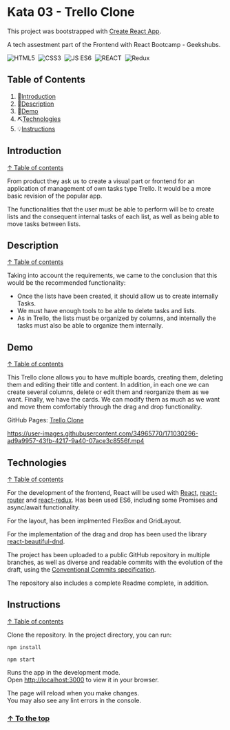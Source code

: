 # Kata 03 - Trello Clone

This project was bootstrapped with [Create React App](https://github.com/facebook/create-react-app).

A tech assestment part of the Frontend with React Bootcamp - Geekshubs.

![HTML5](https://img.shields.io/badge/-HTML5-ec6231)&nbsp;
![CSS3](https://img.shields.io/badge/-CSS3-2965f1)&nbsp;
![JS ES6](https://img.shields.io/badge/-JS%20ES6-f7df1e)&nbsp;
![REACT](https://img.shields.io/badge/-React-5ED3F3)&nbsp;
![Redux](https://img.shields.io/badge/-Redux-764abc)&nbsp;


## Table of Contents

1. 🧐[Introduction](#introduction)
1. 📝[Description](#description)
1. 🎥[Demo](#demo)
1. ⛏️[Technologies](#technologies)
1. 💡[Instructions](#instructions)

## Introduction ##
[↑ Table of contents](#table-of-contents)

From product they ask us to create a visual part or frontend for an application of management of own tasks type Trello. It would be a more basic revision of the popular app.

The functionalities that the user must be able to perform will be to create lists and the consequent internal tasks of each list, as well as being able to move tasks between lists.


## Description
[↑ Table of contents](#table-of-contents)

Taking into account the requirements, we came to the conclusion that this would be the recommended functionality:

- Once the lists have been created, it should allow us to create internally Tasks.
- We must have enough tools to be able to delete tasks and lists.
- As in Trello, the lists must be organized by columns, and internally the tasks must also be able to organize them internally.

## Demo
[↑ Table of contents](#table-of-contents)

This Trello clone allows you to have multiple boards, creating them, deleting them and editing their title and content.
In addition, in each one we can create several columns, delete or edit them and reorganize them as we want.
Finally, we have the cards. We can modify them as much as we want and move them comfortably through the drag and drop functionality.

GitHub Pages: [Trello Clone](https://beacouchoud.github.io/trello-clone/)

https://user-images.githubusercontent.com/34965770/171030296-ad9a9957-43fb-4217-9a40-07ace3c8556f.mp4

## Technologies
[↑ Table of contents](#table-of-contents)

For the development of the frontend, React will be used with [React](https://es.reactjs.org/), [react-router](https://reactrouter.com/) and [react-redux](https://react-redux.js.org/). 
Has been used ES6, including some Promises and async/await functionality.

For the layout, has been implmented FlexBox and GridLayout.

For the implementation of the drag and drop has been used the library [react-beautiful-dnd](https://github.com/atlassian/react-beautiful-dnd#readme).

The project has been uploaded to a public GitHub repository in multiple branches, as well as diverse and readable commits with the evolution of the draft, using the [Conventional Commits specification](https://www.conventionalcommits.org/en/v1.0.0/).

The repository also includes a complete Readme complete, in addition.

## Instructions
[↑ Table of contents](#table-of-contents)

Clone the repository.
In the project directory, you can run:
```
npm install
```
```
npm start
```
Runs the app in the development mode.\
Open [http://localhost:3000](http://localhost:3000) to view it in your browser.

The page will reload when you make changes.\
You may also see any lint errors in the console.


### [↑ To the top](#kata-03---trello-clone)
